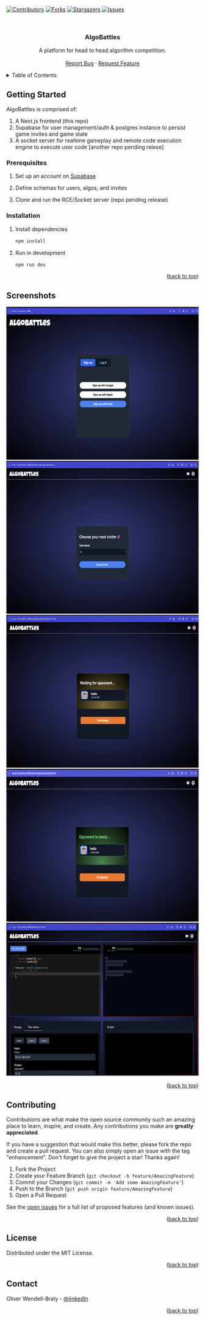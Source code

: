 
<a name="readme-top"></a>

[![Contributors][contributors-shield]][contributors-url]
[![Forks][forks-shield]][forks-url]
[![Stargazers][stars-shield]][stars-url]
[![Issues][issues-shield]][issues-url]
<!-- [![MIT License][license-shield]][license-url] -->


<!-- PROJECT LOGO -->
<br />
<div align="center">
  <a href="https://github.com/AlgoBattles/algobattles-next-app">
    <!-- <img src="images/logo.png" alt="Logo" height="200"> -->
  </a>

<h3 align="center">AlgoBattles</h3>

  <p align="center">
    A platform for head to head algorithm competition. 
    <br />
    <br />
    <a href="https://github.com/AlgoBattles/algobattles-next-app/issues">Report Bug</a>
    ·
    <a href="https://github.com/AlgoBattles/algobattles-next-app/issues">Request Feature</a>
  </p>
</div>

<!-- TABLE OF CONTENTS -->
<details>
  <summary>Table of Contents</summary>
  <ol>
    <li>
      <a href="#about-the-project">About The Project</a>
      <ul>
        <li><a href="#built-with">Built With</a></li>
      </ul>
    </li>
    <li>
      <a href="#getting-started">Getting Started</a>
      <ul>
        <li><a href="#prerequisites">Prerequisites</a></li>
        <li><a href="#installation">Installation</a></li>
      </ul>
    </li>
    <li><a href="#usage">Usage</a></li>
    <li><a href="#contributing">Contributing</a></li>
    <li><a href="#license">License</a></li>
    <li><a href="#contact">Contact</a></li>
    <li><a href="#acknowledgments">Acknowledgments</a></li>
  </ol>
</details>


<!-- GETTING STARTED -->
## Getting Started

AlgoBattles is comprised of: 
1. A Next.js frontend (this repo) 
2. Supabase for user management/auth & postgres instance to persist game invites and game state
3. A socket server for realtime gameplay and remote code execution engine to execute user code [another repo pending relese]


### Prerequisites

1. Set up an account on [Supabase][Supabase-url]

2. Define schemas for users, algos, and invites

3. Clone and run the RCE/Socket server (repo pending release)


### Installation

1. Install dependencies
   ```sh
   npm install
   ```

2. Run in development
   ```sh
   npm run dev
   ```

<p align="right">(<a href="#readme-top">back to top</a>)</p>


<!-- USAGE EXAMPLES -->
## Screenshots

<img src="public/screenshots/screenshot1.png" alt="Logo" height="400">
<br />
<img src="public/screenshots/screenshot1pt5.png" alt="Logo" height="400">
<br />
<img src="public/screenshots/screenshot5.png" alt="Logo" height="400">
<br />
<img src="public/screenshots/screenshot6.png" alt="Logo" height="400">

<img src="public/screenshots/screenshot7.png" alt="Logo" height="400">




<p align="right">(<a href="#readme-top">back to top</a>)</p>


<!-- CONTRIBUTING -->
## Contributing

Contributions are what make the open source community such an amazing place to learn, inspire, and create. Any contributions you make are **greatly appreciated**.

If you have a suggestion that would make this better, please fork the repo and create a pull request. You can also simply open an issue with the tag "enhancement".
Don't forget to give the project a star! Thanks again!

1. Fork the Project
2. Create your Feature Branch (`git checkout -b feature/AmazingFeature`)
3. Commit your Changes (`git commit -m 'Add some AmazingFeature'`)
4. Push to the Branch (`git push origin feature/AmazingFeature`)
5. Open a Pull Request

See the [open issues](https://github.com/WatchDogCLI/WatchDog/issues) for a full list of proposed features (and known issues).

<p align="right">(<a href="#readme-top">back to top</a>)</p>



<!-- LICENSE -->
## License

Distributed under the MIT License.

<p align="right">(<a href="#readme-top">back to top</a>)</p>



<!-- CONTACT -->
## Contact

Oliver Wendell-Braly - [@linkedIn](https://www.linkedin.com/in/oliverbraly/)

<p align="right">(<a href="#readme-top">back to top</a>)</p>



<!-- ACKNOWLEDGMENTS
## Acknowledgments

* []()
* []()
* []() -->

<!-- <p align="right">(<a href="#readme-top">back to top</a>)</p> -->



<!-- MARKDOWN LINKS & IMAGES -->
<!-- https://www.markdownguide.org/basic-syntax/#reference-style-links -->
[contributors-shield]: https://img.shields.io/github/contributors/AlgoBattles/algobattles-next-app.svg?style=for-the-badge
[contributors-url]: https://github.com/AlgoBattles/algobattles-next-app/graphs/contributors
[forks-shield]: https://img.shields.io/github/forks/AlgoBattles/algobattles-next-app.svg?style=for-the-badge
[forks-url]: https://github.com/AlgoBattles/algobattles-next-app/network/members
[stars-shield]: https://img.shields.io/github/stars/AlgoBattles/algobattles-next-app.svg?style=for-the-badge
[stars-url]: https://github.com/AlgoBattles/algobattles-next-app/stargazers
[issues-shield]: https://img.shields.io/github/issues/AlgoBattles/algobattles-next-app.svg?style=for-the-badge
[issues-url]: https://github.com/AlgoBattles/algobattles-next-app/issues
[license-shield]: https://img.shields.io/github/license/AlgoBattles/algobattles-next-app.svg?style=for-the-badge
[license-url]: https://github.com/AlgoBattles/algobattles-next-app/blob/master/LICENSE.txt
[linkedin-shield]: https://img.shields.io/badge/-LinkedIn-black.svg?style=for-the-badge&logo=linkedin&colorB=555
[linkedin-url]: https://linkedin.com/in/linkedin_username
[product-screenshot]: images/screenshot.png
[minikube]: https://img.shields.io/badge/React-20232A?style=for-the-badge&logo=react&logoColor=61DAFB 
[Minikube-url]: https://minikube.sigs.k8s.io/
[Docker-url]: https://www.docker.com/
[Next.js]: https://img.shields.io/badge/next.js-000000?style=for-the-badge&logo=nextdotjs&logoColor=white
[Next-url]: https://nextjs.org/
[React.js]: https://img.shields.io/badge/React-20232A?style=for-the-badge&logo=react&logoColor=61DAFB
[React-url]: https://reactjs.org/
[Vue.js]: https://img.shields.io/badge/Vue.js-35495E?style=for-the-badge&logo=vuedotjs&logoColor=4FC08D
[Vue-url]: https://vuejs.org/
[Angular.io]: https://img.shields.io/badge/Angular-DD0031?style=for-the-badge&logo=angular&logoColor=white
[Angular-url]: https://angular.io/
[Svelte.dev]: https://img.shields.io/badge/Svelte-4A4A55?style=for-the-badge&logo=svelte&logoColor=FF3E00
[Svelte-url]: https://svelte.dev/
[Laravel.com]: https://img.shields.io/badge/Laravel-FF2D20?style=for-the-badge&logo=laravel&logoColor=white
[Laravel-url]: https://laravel.com
[Bootstrap.com]: https://img.shields.io/badge/Bootstrap-563D7C?style=for-the-badge&logo=bootstrap&logoColor=white
[Bootstrap-url]: https://getbootstrap.com
[JQuery.com]: https://img.shields.io/badge/jQuery-0769AD?style=for-the-badge&logo=jquery&logoColor=white
[JQuery-url]: https://jquery.com 
[supabase-url]: https://supabase.com/